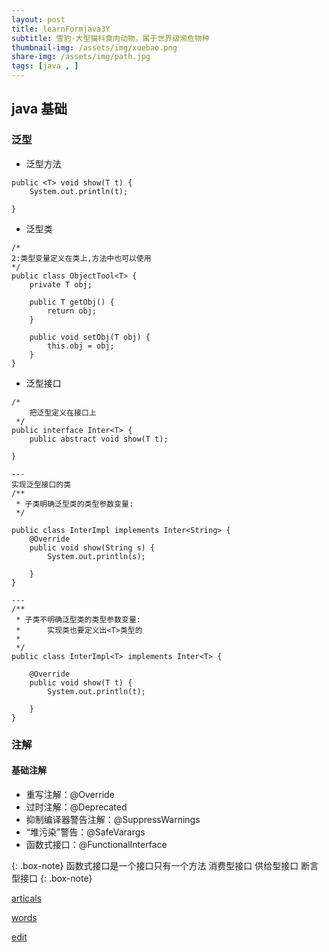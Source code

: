 ```yaml
---
layout: post
title: learnFormjava3Y
subtitle: 雪豹-大型猫科食肉动物，属于世界级濒危物种
thumbnail-img: /assets/img/xuebao.png
share-img: /assets/img/path.jpg
tags: [java , ]
---
```


## java 基础
### 泛型  

- 泛型方法  

```
public <T> void show(T t) {
    System.out.println(t);

}
```  
- 泛型类  

```
/*
2:类型变量定义在类上,方法中也可以使用
*/
public class ObjectTool<T> {
    private T obj;

    public T getObj() {
        return obj;
    }

    public void setObj(T obj) {
        this.obj = obj;
    }
}
```
- 泛型接口  

```
/*
    把泛型定义在接口上
 */
public interface Inter<T> {
    public abstract void show(T t);

}

---
实现泛型接口的类
/**
 * 子类明确泛型类的类型参数变量:
 */

public class InterImpl implements Inter<String> {
    @Override
    public void show(String s) {
        System.out.println(s);

    }
}

---
/**
 * 子类不明确泛型类的类型参数变量:
 *      实现类也要定义出<T>类型的
 *
 */
public class InterImpl<T> implements Inter<T> {

    @Override
    public void show(T t) {
        System.out.println(t);

    }
}
```


### 注解
#### 基础注解
- 重写注解：@Override
- 过时注解：@Deprecated 
- 抑制编译器警告注解：@SuppressWarnings
- “堆污染”警告：@SafeVarargs
- 函数式接口：@FunctionalInterface  


{: .box-note} 
函数式接口是一个接口只有一个方法
消费型接口
供给型接口
断言型接口
{: .box-note} 


[articals](https://github.com/ZhongFuCheng3y/athena)

[words](https://github.com/wurara/wurara.github.io/tree/master/assets/words)

[edit](https://github.com/wurara/wurara.github.io/edit/master/_posts/2023-01-30-learnFormjava3Y.md)
